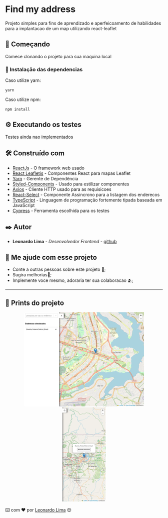 # Find my address

Projeto simples para fins de aprendizado e aperfeicoamento de habilidades para a implantacao de um map utilizando react-leaflet

## 🚀 Começando

Comece clonando o projeto para sua maquina local

### 🔧 Instalação das dependencias

Caso utilize yarn:

```
yarn
```

Caso utilize npm:

```
npm install
```

## ⚙️ Executando os testes

Testes ainda nao implementados

## 🛠️ Construído com

- [ReactJs](https://react.dev/) - O framework web usado
- [React Leafletjs](https://react-leaflet.js.org/) - Componentes React para mapas Leaflet
- [Yarn](https://yarnpkg.com/) - Gerente de Dependência
- [Styled-Components](https://styled-components.com/) - Usado para estilizar componentes
- [Axios](https://axios-http.com/ptbr/docs/intro) - Cliente HTTP usado para as requisicoes
- [React-Select](https://react-select.com/home) - Componente Assincrono para a listagem dos enderecos
- [TypeScript](https://www.typescriptlang.org/) - Linguagem de programação fortemente tipada baseada em JavaScript
- [Cypress](https://www.cypress.io/) - Ferramenta escolhida para os testes

## ✒️ Autor

- **Leonardo Lima** - _Desenvolvedor Frontend_ - [github](https://github.com/leonardobl)

## 🎁 Me ajude com esse projeto

- Conte a outras pessoas sobre este projeto 📢;
- Sugira melhorias🍺;
- Implemente voce mesmo, adoraria ter sua colaboracao 🫂;

---

## 🎁 Prints do projeto

<div align="center"> 
<img src="public/assets/imgs/pc.png" height="300" />
<img src="public/assets/imgs/mobile.png" height="300" />
</div>

⌨️ com ❤️ por [Leonardo Lima](https://github.com/leonardobl) 😊
